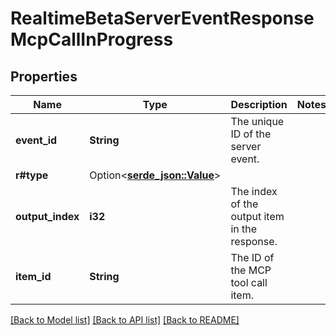 # RealtimeBetaServerEventResponseMcpCallInProgress

## Properties

Name | Type | Description | Notes
------------ | ------------- | ------------- | -------------
**event_id** | **String** | The unique ID of the server event. | 
**r#type** | Option<[**serde_json::Value**](.md)> |  | 
**output_index** | **i32** | The index of the output item in the response. | 
**item_id** | **String** | The ID of the MCP tool call item. | 

[[Back to Model list]](../README.md#documentation-for-models) [[Back to API list]](../README.md#documentation-for-api-endpoints) [[Back to README]](../README.md)



